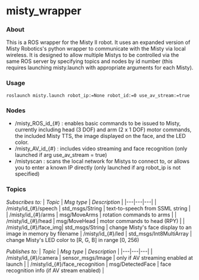 # misty_wrapper
### About

This is a ROS wrapper for the Misty II robot. It uses an expanded version of Misty Robotics's python wrapper to communicate with the Misty via local wireless. It is designed to allow multiple Mistys to be controlled via the same ROS server by specifying topics and nodes by id number (this requires launching misty.launch with appropriate arguments for each Misty).  

### Usage
`roslaunch misty.launch robot_ip:=None robot_id:=0 use_av_stream:=true`

### Nodes

* /misty_ROS_id_{#} : enables basic commands to be issued to Misty, currently including head (3 DOF) and arm (2 x 1 DOF) motor commands, the included Misty TTS, the image displayed on the face, and the LED color.
* /misty_AV_id_{#}  : includes video streaming and face recognition (only launched if arg use_av_stream = true)
* /mistyscan        : scans the local network for Mistys to connect to, or allows you to enter a known IP directly (only launched if arg robot_ip is not specified)

### Topics
_Subscribes to:_
| *Topic*               | *Msg type*        | *Description*  |
|---|---|---|
| /misty/id_{#}/speech  | std_msgs/String   | text-to-speech from SSML string  |
| /misty/id_{#}/arms    | msg/MoveArms      | rotation commands to arms  |
| /misty/id_{#}/head    | msg/MoveHead      | motor commands to head (RPY)  |
| /misty/id_{#}/face_img| std_msgs/String   | change Misty's face display to an image in memory by filename
| /misty/id_{#}/led     | std_msgs/Int8MultiArray | change Misty's LED color to \[R, G, B\] in range \[0, 256)

_Publishes to:_
| *Topic*               | *Msg type*        | *Description*  |
|---|---|---|
| /misty/id_{#}/camera  | sensor_msgs/Image | only if AV streaming enabled at launch  |
| /misty/id_{#}/face_recognition    | msg/DetectedFace   | face recognition info (if AV stream enabled)  |
